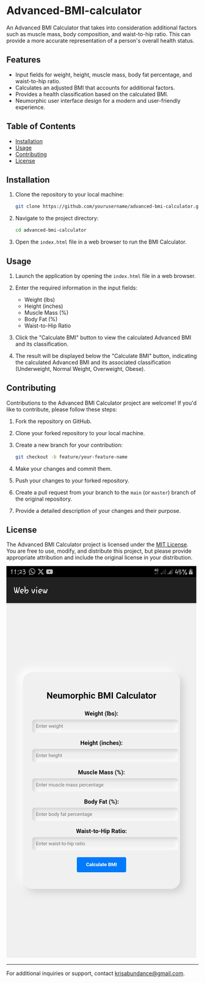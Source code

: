 # Advanced-BMI-calculator
An Advanced BMI Calculator that takes into consideration additional factors such as muscle mass, body composition, and waist-to-hip ratio. This can provide a more accurate representation of a person's overall health status.
  
 ## Features 
 - Input fields for weight, height, muscle mass, body fat percentage, and waist-to-hip ratio. 
 - Calculates an adjusted BMI that accounts for additional factors. 
 - Provides a health classification based on the calculated BMI. 
 - Neumorphic user interface design for a modern and user-friendly experience. 
  
  
  
 ## Table of Contents 
 - [Installation](#installation) 
 - [Usage](#usage) 
 - [Contributing](#contributing) 
 - [License](#license) 
  
  
  
 ## Installation 
  
 1. Clone the repository to your local machine: 
  
    ```sh 
    git clone https://github.com/yourusername/advanced-bmi-calculator.git 
    ``` 
  
 2. Navigate to the project directory: 
  
    ```sh 
    cd advanced-bmi-calculator 
    ``` 
  
 3. Open the `index.html` file in a web browser to run the BMI Calculator. 
  
 ## Usage 
  
 1. Launch the application by opening the `index.html` file in a web browser. 
  
 2. Enter the required information in the input fields: 
    - Weight (lbs) 
    - Height (inches) 
    - Muscle Mass (%) 
    - Body Fat (%) 
    - Waist-to-Hip Ratio 
  
 3. Click the "Calculate BMI" button to view the calculated Advanced BMI and its classification. 
  
 4. The result will be displayed below the "Calculate BMI" button, indicating the calculated Advanced BMI and its associated classification (Underweight, Normal Weight, Overweight, Obese). 
  
 ## Contributing 
  
 Contributions to the Advanced BMI Calculator project are welcome! If you'd like to contribute, please follow these steps: 
  
 1. Fork the repository on GitHub. 
  
 2. Clone your forked repository to your local machine. 
  
 3. Create a new branch for your contribution: 
  
    ```sh 
    git checkout -b feature/your-feature-name 
    ``` 
  
 4. Make your changes and commit them. 
  
 5. Push your changes to your forked repository. 
  
 6. Create a pull request from your branch to the `main` (or `master`) branch of the original repository. 
  
 7. Provide a detailed description of your changes and their purpose. 
  
 ## License 
  
 The Advanced BMI Calculator project is licensed under the [MIT License](LICENSE). You are free to use, modify, and distribute this project, but please provide appropriate attribution and include the original license in your distribution. 
  
  
  
  
 ![BMI Calculator Screenshot](./screenshot.jpg) 
  
  
 --- 
  
 For additional inquiries or support, contact [krisabundance@gmail.com](mailto:krisabundance@gmail.com). 
 ``` 
 
